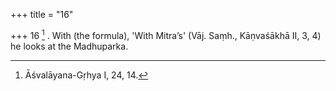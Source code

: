 +++
title = "16"

+++
16 [^9] . With (the formula), 'With Mitra’s' (Vāj. Saṃh., Kāṇvaśākhā II, 3, 4) he looks at the Madhuparka.


[^9]:  Āśvalāyana-Gṛhya I, 24, 14.
